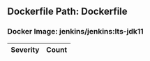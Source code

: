 ## Dockerfile Path: Dockerfile

### Docker Image: jenkins/jenkins:lts-jdk11
| Severity | Count |
|----------|-------|